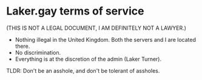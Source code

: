# Laker.gay terms of service
(THIS IS NOT A LEGAL DOCUMENT, I AM DEFINITELY NOT A LAWYER.) 

- Nothing illegal in the United Kingdom. Both the servers and I are located there.
- No discrimination.
- Everything is at the discretion of the admin (Laker Turner).

TLDR: Don't be an asshole, and don't be tolerant of assholes.
